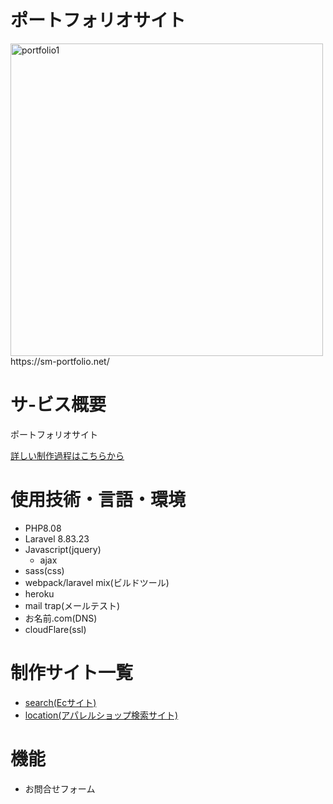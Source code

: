 # ポートフォリオサイト
<div>
<img width="500" alt="portfolio1" src="https://github.com/morishima06/ms-portfolio/assets/91010416/cd66f65c-d494-4607-a9de-3206c95d6611">
</div>
https://sm-portfolio.net/

# サ-ビス概要
ポートフォリオサイト
<p><a href="https://sm-portfolio.net/portfolio_dt" target="_blank">詳しい制作過程はこちらから</a></p>




# 使用技術・言語・環境

- PHP8.08
- Laravel 8.83.23
- Javascript(jquery)
  - ajax
- sass(css)
- webpack/laravel mix(ビルドツール)
- heroku
- mail trap(メールテスト)
- お名前.com(DNS)
- cloudFlare(ssl)


# 制作サイト一覧
- <a href="https://search-shops.com/" target="_blank">search(Ecサイト)</a>
- <a href="https://location-shops.com/" target="_blank">location(アパレルショップ検索サイト)</a>

# 機能
- お問合せフォーム
